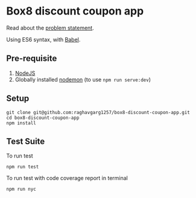 # Box8 discount coupon app

Read about the [problem statement](https://gist.github.com/mntdamania/9a3bf1760f239fb28b867b98494b84d9).

Using ES6 syntax, with [Babel](http://babeljs.io/).

## Pre-requisite
1. [NodeJS](https://nodejs.org/en/)
2. Globally installed [nodemon](https://nodemon.io/) (to use `npm run serve:dev`)


## Setup
    git clone git@github.com:raghavgarg1257/box8-discount-coupon-app.git
    cd box8-discount-coupon-app
    npm install


## Test Suite
To run test

    npm run test

To run test with code coverage report in terminal

    npm run nyc
